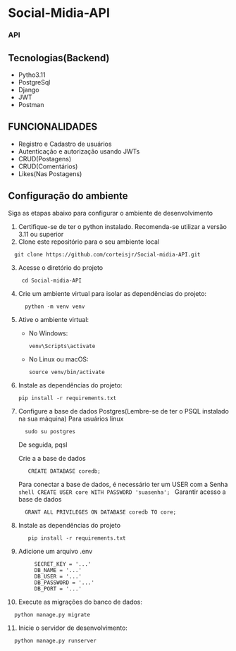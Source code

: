# Social-Midia-API

### API 

## Tecnologias(Backend)
- Pytho3.11
- PostgreSql
- Django
- JWT
- Postman

## FUNCIONALIDADES

- Registro e Cadastro de usuários
- Autenticação e autorização usando JWTs
- CRUD(Postagens)
- CRUD(Comentários)
- Likes(Nas Postagens)

## Configuração do ambiente
Siga as etapas abaixo para configurar o ambiente de desenvolvimento
1. Certifique-se de ter o python instalado. Recomenda-se utilizar a versão 3.11 ou superior
2. Clone este repositório para o seu ambiente local

  ```shell
    git clone https://github.com/corteisjr/Social-midia-API.git
  ```
3. Acesse o diretório do projeto
     ```shell
      cd Social-midia-API
     ```
4. Crie um ambiente virtual para isolar as dependências do projeto:
    ```shell
      python -m venv venv
    ```

5. Ative o ambiente virtual:

   - No Windows:

     ```shell
     venv\Scripts\activate
     ```

   - No Linux ou macOS:

     ```shell
     source venv/bin/activate
     ```

6. Instale as dependências do projeto:

   ```shell
   pip install -r requirements.txt
   ```
7. Configure a base de dados Postgres(Lembre-se de ter o PSQL instalado na sua máquina)
  Para usuários linux
   ```shell
     sudo su postgres
   ```
   De seguida, pqsl

   Crie a a base de dados
      ```shell
         CREATE DATABASE coredb;
      ```
   Para conectar a base de dados, é necessário ter um USER com a Senha
         ```shell
             CREATE USER core WITH PASSWORD 'suasenha';
          ```
   Garantir acesso a base de dados
     ```shell
       GRANT ALL PRIVILEGES ON DATABASE coredb TO core;
     ```
8. Instale as dependências do projeto
      ```shell
         pip install -r requirements.txt
      ```
9. Adicione um arquivo .env
     ```shell
          SECRET_KEY = '...'
          DB_NAME = '...'
          DB_USER = '...'
          DB_PASSWORD = '...'
          DB_PORT = '...'
     ```

10.  Execute as migrações do banco de dados:

   ```shell
     python manage.py migrate
   ```
11. Inicie o servidor de desenvolvimento:

   ```shell
     python manage.py runserver
   ```
   
   
   











